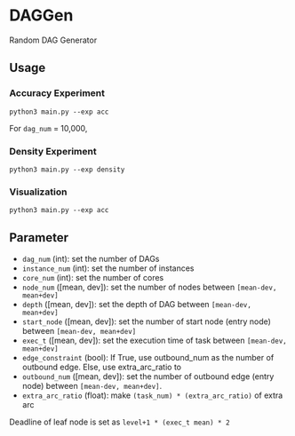 # DAGGen
Random DAG Generator

## Usage

### Accuracy Experiment

```
python3 main.py --exp acc
```

For `dag_num` = 10,000, 

### Density Experiment

```
python3 main.py --exp density
```

### Visualization

```
python3 main.py --exp acc
```

## Parameter

* `dag_num` (int): set the number of DAGs
* `instance_num` (int): set the number of instances
* `core_num` (int): set the number of cores
* `node_num` ([mean, dev]): set the number of nodes between `[mean-dev, mean+dev]`
* `depth` ([mean, dev]): set the depth of DAG between `[mean-dev, mean+dev]`
* `start_node` ([mean, dev]): set the number of start node (entry node) between `[mean-dev, mean+dev]`
* `exec_t` ([mean, dev]): set the execution time of task between `[mean-dev, mean+dev]`
* `edge_constraint` (bool): If True, use outbound_num as the number of outbound edge. Else, use extra_arc_ratio to 
* `outbound_num` ([mean, dev]): set the number of outbound edge (entry node) between `[mean-dev, mean+dev]`.
* `extra_arc_ratio` (float): make `(task_num) * (extra_arc_ratio)` of extra arc

Deadline of leaf node is set as `level+1 * (exec_t mean) * 2`
